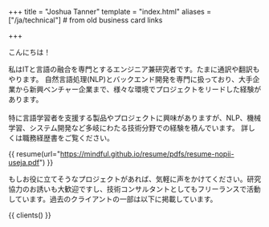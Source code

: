 +++
title = "Joshua Tanner"
template = "index.html"
aliases = ["/ja/technical"] # from old business card links

+++


こんにちは！

私はITと言語の融合を専門とするエンジニア兼研究者です。たまに通訳や翻訳もやります。
自然言語処理(NLP)とバックエンド開発を専門に扱っており、大手企業から新興ベンチャー企業まで、様々な環境でプロジェクトをリードした経験があります。
<br/><br>
特に言語学習者を支援する製品やプロジェクトに興味がありますが、NLP、機械学習、システム開発など多岐にわたる技術分野での経験を積んでいます。
詳しくは職務経歴書をご覧ください。

{{ resume(url="https://mindful.github.io/resume/pdfs/resume-nopii-useja.pdf") }}

もしお役に立てそうなプロジェクトがあれば、気軽に声をかけてください。研究協力のお誘いも大歓迎ですし、技術コンサルタントとしてもフリーランスで活動しています。過去のクライアントの一部は以下に掲載しています。

{{ clients() }}